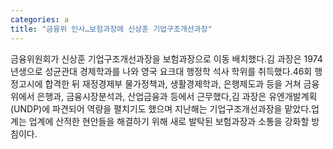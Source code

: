 ```yaml
---
categories: a
title: "금융위 인사…보험과장에 신상훈 기업구조개선과장"
---
```

금융위원회가 신상훈 기업구조개선과장을 보험과장으로 이동 배치했다.김 과장은 1974년생으로 성균관대 경제학과를 나와 영국 요크대 행정학 석사 학위를 취득했다.46회 행정고시에 합격한 뒤 재정경제부 물가정책과, 생활경제학과, 은행제도과 등을 거쳐 금융위에서 은행과, 금융시장분석과, 산업금융과 등에서 근무했다,김 과장은 유엔개발계획(UNDP)에 파견되어 역량을 펼치기도 했으며 지난해는 기업구조개선과장을 맡았다.업계는 업계에 산적한 현안들을 해결하기 위해 새로 발탁된 보험과장과 소통을 강화할 방침이다.